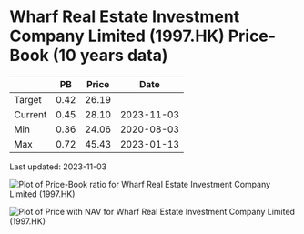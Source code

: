 # Wharf Real Estate Investment Company Limited (1997.HK) Price-Book (10 years data)

|     | PB   | Price | Date       |
|-----|------|-------|------------|
| Target | 0.42 | 26.19  |  |
| Current | 0.45 | 28.10  | 2023-11-03 |
| Min | 0.36 | 24.06  | 2020-08-03 |
| Max | 0.72 | 45.43  | 2023-01-13 |

Last updated: 2023-11-03

![Plot of Price-Book ratio for Wharf Real Estate Investment Company Limited (1997.HK)](1997_pb_10.png)

![Plot of Price with NAV for Wharf Real Estate Investment Company Limited (1997.HK)](1997_price_nav_10.png)
